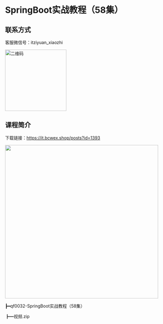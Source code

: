 # SpringBoot实战教程（58集）

## 联系方式

客服微信号：itziyuan_xiaozhi

<img src="https://ziyuanyun.oss-cn-guangzhou.aliyuncs.com/common/20240614073449/666b82192834a.jpg" width="200" height="200" alt="二维码">

## 课程简介

下载链接：https://it.bcwex.shop/posts?id=1393

<img src="https://ziyuanyun.oss-cn-guangzhou.aliyuncs.com/yun/20240515153924/664466acd888e.jpg" width="500" alt="">

  ┣━qf0032-SpringBoot实战教程（58集）

 ┣━视频.zip

  